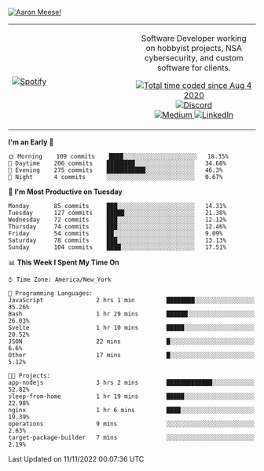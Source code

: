[![Aaron Meese!](https://user-images.githubusercontent.com/17814535/88975338-a2aabf00-d27f-11ea-963f-8a19608716b4.png)](https://github.com/ajmeese7/readme-ascii "README ASCII")

<!-- Modified from project here: https://github.com/novatorem/novatorem -->
<table width="100%">
  <tr>
  <td width="50%">

&nbsp; <br> [![Spotify](https://ajmeese7.vercel.app/api/spotify)](https://open.spotify.com/user/ajmeese)

  </td>
  <td width="50%">
    <p align="center">
    Software Developer working on hobbyist projects, NSA cybersecurity, and custom software for clients.
    </p>
    <p align="center">
      <a href="https://wakatime.com/@f726891d-3b02-46cd-9b60-e8c59f9e2b14">
        <img src="https://wakatime.com/badge/user/f726891d-3b02-46cd-9b60-e8c59f9e2b14.svg" alt="Total time coded since Aug 4 2020" title="WakaTime" />
      </a>
      <a href="http://link.aaronmeese.com/discord">
        <img src="https://img.shields.io/badge/discord-ajmeese7%234835-369?style=flat-square&logo=discord&logoColor=white&color=purple" alt="Discord" title="Discord">
      </a>
      <br />
      <a href="https://link.aaronmeese.com/medium">
        <img src="https://img.shields.io/badge/medium-ajmeese7-1DB954?style=flat-square&logo=medium&logoColor=white" alt="Medium" title="Medium">
      </a>
      <a href="https://link.aaronmeese.com/linkedin">
        <img src="https://img.shields.io/badge/linkedIn-aaronmeese-1DB954?style=flat-square&logo=linkedin&logoColor=white&color=blue" alt="LinkedIn" title="LinkedIn">
      </a>
    </p>
  </td>

</table>

[//]: <> (The `&nbsp;` is to have Aphelion take up more space)

<!--START_SECTION:waka-->
**I'm an Early 🐤** 

```text
🌞 Morning    109 commits    ████░░░░░░░░░░░░░░░░░░░░░   18.35% 
🌆 Daytime    206 commits    ████████░░░░░░░░░░░░░░░░░   34.68% 
🌃 Evening    275 commits    ███████████░░░░░░░░░░░░░░   46.3% 
🌙 Night      4 commits      ░░░░░░░░░░░░░░░░░░░░░░░░░   0.67%

```
📅 **I'm Most Productive on Tuesday** 

```text
Monday       85 commits     ███░░░░░░░░░░░░░░░░░░░░░░   14.31% 
Tuesday      127 commits    █████░░░░░░░░░░░░░░░░░░░░   21.38% 
Wednesday    72 commits     ███░░░░░░░░░░░░░░░░░░░░░░   12.12% 
Thursday     74 commits     ███░░░░░░░░░░░░░░░░░░░░░░   12.46% 
Friday       54 commits     ██░░░░░░░░░░░░░░░░░░░░░░░   9.09% 
Saturday     78 commits     ███░░░░░░░░░░░░░░░░░░░░░░   13.13% 
Sunday       104 commits    ████░░░░░░░░░░░░░░░░░░░░░   17.51%

```


📊 **This Week I Spent My Time On** 

```text
⌚︎ Time Zone: America/New_York

💬 Programming Languages: 
JavaScript               2 hrs 1 min         ████████░░░░░░░░░░░░░░░░░   35.26% 
Bash                     1 hr 29 mins        ██████░░░░░░░░░░░░░░░░░░░   26.03% 
Svelte                   1 hr 10 mins        █████░░░░░░░░░░░░░░░░░░░░   20.52% 
JSON                     22 mins             █░░░░░░░░░░░░░░░░░░░░░░░░   6.6% 
Other                    17 mins             █░░░░░░░░░░░░░░░░░░░░░░░░   5.12%

🐱‍💻 Projects: 
app-nodejs               3 hrs 2 mins        █████████████░░░░░░░░░░░░   52.82% 
sleep-from-home          1 hr 19 mins        █████░░░░░░░░░░░░░░░░░░░░   22.98% 
nginx                    1 hr 6 mins         ████░░░░░░░░░░░░░░░░░░░░░   19.39% 
operations               9 mins              ░░░░░░░░░░░░░░░░░░░░░░░░░   2.63% 
target-package-builder   7 mins              ░░░░░░░░░░░░░░░░░░░░░░░░░   2.19%

```


 Last Updated on 11/11/2022 00:07:36 UTC
<!--END_SECTION:waka-->
